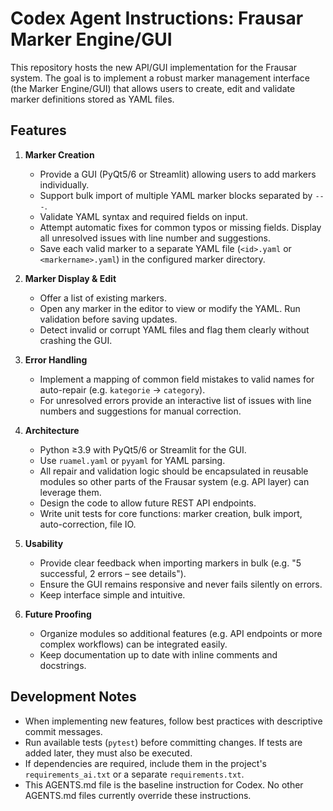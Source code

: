# Codex Agent Instructions: Frausar Marker Engine/GUI

This repository hosts the new API/GUI implementation for the Frausar system. The goal is to implement a robust marker management interface (the Marker Engine/GUI) that allows users to create, edit and validate marker definitions stored as YAML files.

## Features

1. **Marker Creation**
   - Provide a GUI (PyQt5/6 or Streamlit) allowing users to add markers individually.
   - Support bulk import of multiple YAML marker blocks separated by `---`.
   - Validate YAML syntax and required fields on input.
   - Attempt automatic fixes for common typos or missing fields. Display all unresolved issues with line number and suggestions.
   - Save each valid marker to a separate YAML file (`<id>.yaml` or `<markername>.yaml`) in the configured marker directory.

2. **Marker Display & Edit**
   - Offer a list of existing markers.
   - Open any marker in the editor to view or modify the YAML. Run validation before saving updates.
   - Detect invalid or corrupt YAML files and flag them clearly without crashing the GUI.

3. **Error Handling**
   - Implement a mapping of common field mistakes to valid names for auto-repair (e.g. `kategorie` → `category`).
   - For unresolved errors provide an interactive list of issues with line numbers and suggestions for manual correction.

4. **Architecture**
   - Python ≥3.9 with PyQt5/6 or Streamlit for the GUI.
   - Use `ruamel.yaml` or `pyyaml` for YAML parsing.
   - All repair and validation logic should be encapsulated in reusable modules so other parts of the Frausar system (e.g. API layer) can leverage them.
   - Design the code to allow future REST API endpoints.
   - Write unit tests for core functions: marker creation, bulk import, auto-correction, file IO.

5. **Usability**
   - Provide clear feedback when importing markers in bulk (e.g. "5 successful, 2 errors – see details").
   - Ensure the GUI remains responsive and never fails silently on errors.
   - Keep interface simple and intuitive.

6. **Future Proofing**
   - Organize modules so additional features (e.g. API endpoints or more complex workflows) can be integrated easily.
   - Keep documentation up to date with inline comments and docstrings.

## Development Notes

- When implementing new features, follow best practices with descriptive commit messages.
- Run available tests (`pytest`) before committing changes. If tests are added later, they must also be executed.
- If dependencies are required, include them in the project's `requirements_ai.txt` or a separate `requirements.txt`.
- This AGENTS.md file is the baseline instruction for Codex. No other AGENTS.md files currently override these instructions.

